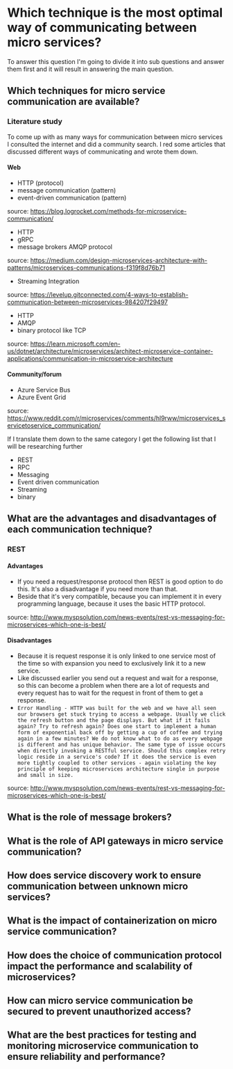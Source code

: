 # Which technique is the most optimal way of communicating between micro services?
To answer this question I'm going to divide it into sub questions and answer them first and it will result in answering the main question.





## Which techniques for micro service communication are available?


### Literature study 
To come up with as many ways for communication between micro services I consulted the internet and did a community search. I red some articles that discussed different ways of communicating and wrote them down.

#### Web
- HTTP (protocol)
- message communication (pattern)
- event-driven communication (pattern)   

source: https://blog.logrocket.com/methods-for-microservice-communication/

- HTTP
- gRPC
- message brokers AMQP protocol

source: https://medium.com/design-microservices-architecture-with-patterns/microservices-communications-f319f8d76b71

- Streaming Integration

source: https://levelup.gitconnected.com/4-ways-to-establish-communication-between-microservices-984207f29497

- HTTP
- AMQP
- binary protocol like TCP   

source: https://learn.microsoft.com/en-us/dotnet/architecture/microservices/architect-microservice-container-applications/communication-in-microservice-architecture


#### Community/forum
- Azure Service Bus
- Azure Event Grid

source: https://www.reddit.com/r/microservices/comments/hl9rww/microservices_servicetoservice_communication/





If I translate them down to the same category I get the following list that I will be researching further

- REST
- RPC
- Messaging
- Event driven communication
- Streaming
- binary 


## What are the advantages and disadvantages of each communication technique?

### REST
#### Advantages
- If you need a request/response protocol then REST is good option to do this. It's also a disadvantage if you need more than that. 
- Beside that it's very compatible, because you can implement it in every programming language, because it uses the basic HTTP protocol.

source: http://www.myspsolution.com/news-events/rest-vs-messaging-for-microservices-which-one-is-best/

#### Disadvantages
- Because it is request response it is only linked to one service most of the time so with expansion you need to exclusively link it to a new service. 
- Like discussed earlier you send out a request and wait for a response, so this can become a problem when there are a lot of requests and every request has to wait for the request in front of them to get a response.
- ```Error Handling - HTTP was built for the web and we have all seen our browsers get stuck trying to access a webpage. Usually we click the refresh button and the page displays. But what if it fails again? Try to refresh again? Does one start to implement a human form of exponential back off by getting a cup of coffee and trying again in a few minutes? We do not know what to do as every webpage is different and has unique behavior. The same type of issue occurs when directly invoking a RESTful service. Should this complex retry logic reside in a service's code? If it does the service is even more tightly coupled to other services - again violating the key principle of keeping microservices architecture single in purpose and small in size.```

source: http://www.myspsolution.com/news-events/rest-vs-messaging-for-microservices-which-one-is-best/



## What is the role of message brokers?
## What is the role of API gateways in micro service communication?
## How does service discovery work to ensure communication between unknown micro services?
## What is the impact of containerization on micro service communication?
## How does the choice of communication protocol impact the performance and scalability of microservices?
## How can micro service communication be secured to prevent unauthorized access?
## What are the best practices for testing and monitoring microservice communication to ensure reliability and performance?
